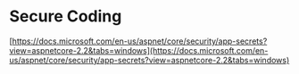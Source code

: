 # Secure Coding

[https://docs.microsoft.com/en-us/aspnet/core/security/app-secrets?view=aspnetcore-2.2&tabs=windows](https://docs.microsoft.com/en-us/aspnet/core/security/app-secrets?view=aspnetcore-2.2&tabs=windows)
